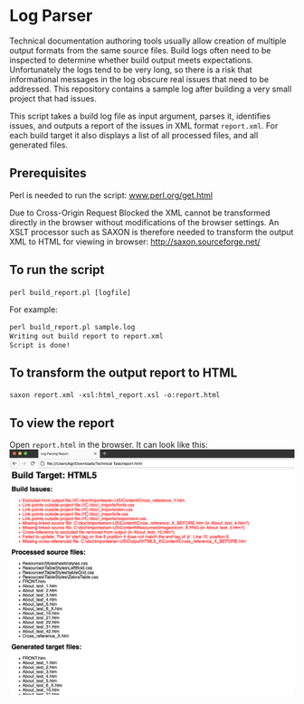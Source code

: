 # Log Parser

Technical documentation authoring tools usually allow creation of multiple output formats from the same source files.
Build logs often need to be inspected to determine whether build output meets expectations.
Unfortunately the logs tend to be very long, so there is a risk that informational messages in the
log obscure real issues that need to be addressed.
This repository contains a sample log after building a very small project that had issues.

This script takes a build log file as input argument, parses it, identifies issues,
and outputs a report of the issues in XML format `report.xml`. For each build target it
also displays a list of all processed files, and all generated files.

## Prerequisites
Perl is needed to run the script: www.perl.org/get.html

Due to Cross-Origin Request Blocked the XML cannot be transformed directly in the browser without
modifications of the browser settings. An XSLT processor such as SAXON is therefore needed to transform the output
XML to HTML for viewing in browser: http://saxon.sourceforge.net/

## To run the script
`perl build_report.pl [logfile]`

For example:
```
perl build_report.pl sample.log
Writing out build report to report.xml
Script is done!
```

## To transform the output report to HTML
`saxon report.xml -xsl:html_report.xsl -o:report.html`

## To view the report
Open `report.html` in the browser. It can look like this:
![Example report](example_report.png)
